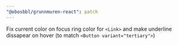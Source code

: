 ```yaml
---
"@obosbbl/grunnmuren-react": patch
---
```


Fix current color on focus ring color for `<Link>` and make underline dissapear on hover (to match `<Button variant="tertiary">`)
